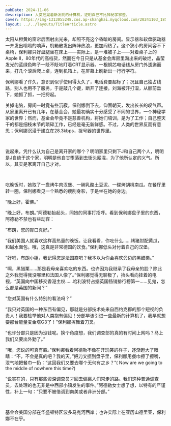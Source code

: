 ```yaml
---
pubDate: 2024-11-06
description: 人类摇晃着新发明的计算机，证明自己不比神秘学家差。
cover: https://img-1313055248.cos.ap-shanghai.myqcloud.com/20241103_185223.jpg
layout: ../../layouts/TitleArticle.astro
---
```


太阳从橙黄的窗帘后面射出光来，却照不亮这个昏暗的房间。显示器和软盘驱动器一齐发出嗡嗡的响声，机箱散发出阵阵热浪，更加闷热了。这个狭小的房间容不下桌椅，保利娜只好盘腿坐在床上——实际上，是一堆被子上——对着桌子上的Apple
II，80年代的高档货，然而在今日只是从基金会库房里淘出来的破烂，晶莹发光的蓝绿色眸子一眨不眨地盯着CRT显示器。一根铜芯电话线从房门外逶迤而来，打几个滚后爬上桌，连到机箱上，在屏幕上刷新出一行行字符。

保利娜看了许久，意识到似乎使用得太久了，电话费要超标了；况且自己独占线路，别人也用不了服务，于是敲几个键，断开了连接。刘海被汗打湿，从额前垂下，她抓了抓，一把捋起。

关掉电脑，房间一时竟有些沉寂。保利娜倒下去，仰面朝天，发出长长的叹气声。从家里离开已有几年，在基金会，她最初确实十分感受了不同的世界，一个神秘学家的世界；然而，基金会毕竟不是慈善机构，将她们培训，是为了工作；自己整天干的都是细枝末节的琐碎工作，已经是毫无新鲜感。不过，人类的世界反而有意思；保利娜沉浸于建立在28.3kbps，拨号器的世界里。

<br/>

说起来，凭什么认为自己是离开家的哪个？明明家里只剩下J和自己两个人，明明是J自绝于这个家，明明是他自甘堕落到去街头厮混，为了他所认定的义气。所以，其实是家离开自己才对。

<br/>

吃晚饭时，她取了一盘烤牛肉汉堡、一碗乳酪土豆泥、一碟烤胡桃南瓜。在餐厅里转一圈，保利娜看见一个熟悉的瘦削身影，于是坐在她的身边。

“晚上好，霍佛。”

“晚上好，布朗。”阿德勒抬起头，同她的同事打招呼。看到保利娜盘子里的东西，阿德勒不禁也有些动容：

“布朗，您的胃口真好。”

“我们美国人就喜欢这样高热量的晚饭。让我看看，你吃什么……烤猪肘配黄瓜，和碱水面包。哦，这真是非常德国的饮食。”保利娜低头对付着自己的汉堡。

“好吧，布朗小姐，我记得您是法国裔吧？我本以为你会喜欢旁边的黑醋栗。”

“啊，黑醋栗……那是我母亲喜欢吃的东西。也许因为我继承了我母亲的脸？除此之外我觉得我没哪里和法国人像了。”保利娜觉得无聊极了，抬头看向挂着的电视，“英国向中国移交香港主权……哈利波特占据英国畅销排行榜第一……见鬼，怎么都是英国的新闻？”

“您对英国有什么特别的看法吗？”

“我只对英国的一种东西有偏见，那就是分部技术处来自西约克郡的那个短视的负责人！我要检举他对人类抱有偏见！分部早该引进一些最新的计算机了，我早就想要那台能量麦金塔G3了！”保利娜挥舞着刀叉。

“也许分部只是因为没钱呢。换个角度想，我们调查部的真的有时间上网吗？马上我们又要出外勤了。”

“哦，您说的可真有趣。”保利娜看着阿德勒不像在开玩笑的样子，逐渐瞪大了眼睛：“不，不会是真的吧？我的天。”把刀叉掼到盘子里，保利娜用餐巾擦了擦嘴，泄气地把餐巾一扔：“这回我们又要去哪个无何有之乡？”(
Now are we going to the middle of nowhere this time?)

“说实在的，只有那些资深调查员才回去偏离人们常走的路。我们这种普通调查员，去处理的也无非是中西部小镇发生的事件。”阿德勒女士想了想，以特有的严谨性，补上一句：“只要不被借调到南美或者非洲分部。”

<br/>

基金会美国分部在华盛顿特区波多马克河西岸；也许实际上在亚历山德里亚，保利娜不在乎。
